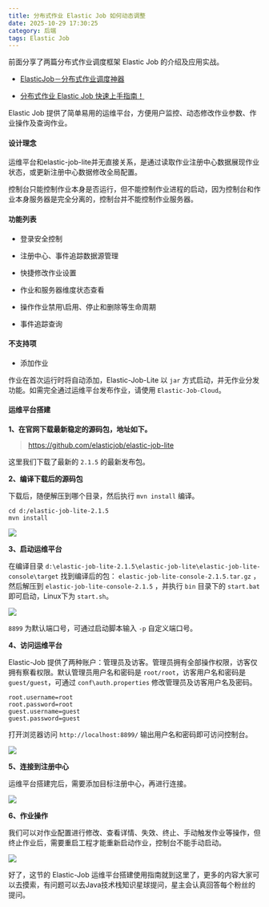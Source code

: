 ```yaml
---
title: 分布式作业 Elastic Job 如何动态调整
date: 2025-10-29 17:30:25
category: 后端
tags: Elastic Job
---
```


前面分享了两篇分布式作业调度框架 Elastic Job 的介绍及应用实战。

- [ElasticJob－分布式作业调度神器](https://mp.weixin.qq.com/s/1W1zI28riaWN9k3HHBL9Kw)

- [分布式作业 Elastic Job 快速上手指南！](https://mp.weixin.qq.com/s/QCssypUN4ayVfVcpjZRg7A)

Elastic Job 提供了简单易用的运维平台，方便用户监控、动态修改作业参数、作业操作及查询作业。

#### 设计理念

运维平台和elastic-job-lite并无直接关系，是通过读取作业注册中心数据展现作业状态，或更新注册中心数据修改全局配置。

控制台只能控制作业本身是否运行，但不能控制作业进程的启动，因为控制台和作业本身服务器是完全分离的，控制台并不能控制作业服务器。

#### 功能列表

- 登录安全控制

- 注册中心、事件追踪数据源管理

- 快捷修改作业设置

- 作业和服务器维度状态查看

- 操作作业禁用\启用、停止和删除等生命周期

- 事件追踪查询

#### 不支持项

- 添加作业 

作业在首次运行时将自动添加，Elastic-Job-Lite 以 `jar` 方式启动，并无作业分发功能。如需完全通过运维平台发布作业，请使用 `Elastic-Job-Cloud`。

#### 运维平台搭建

**1、在官网下载最新稳定的源码包，地址如下。**

> https://github.com/elasticjob/elastic-job-lite

这里我们下载了最新的 `2.1.5` 的最新发布包。

**2、编译下载后的源码包**

下载后，随便解压到哪个目录，然后执行 `mvn install` 编译。

```
cd d:/elastic-job-lite-2.1.5
mvn install
```

![](http://img.javastack.cn/18-3-19/70978286.jpg)

**3、启动运维平台**

在编译目录 `d:\elastic-job-lite-2.1.5\elastic-job-lite\elastic-job-lite-console\target` 找到编译后的包： `elastic-job-lite-console-2.1.5.tar.gz` ，然后解压到 `elastic-job-lite-console-2.1.5` ，并执行 `bin` 目录下的 `start.bat` 即可启动，Linux下为 `start.sh`。

![](http://img.javastack.cn/18-3-19/67592187.jpg)

`8899` 为默认端口号，可通过启动脚本输入 `-p` 自定义端口号。

**4、访问运维平台**

Elastic-Job 提供了两种账户：管理员及访客。管理员拥有全部操作权限，访客仅拥有察看权限。默认管理员用户名和密码是 `root/root`，访客用户名和密码是 `guest/guest`，可通过 `conf\auth.properties` 修改管理员及访客用户名及密码。

```
root.username=root
root.password=root
guest.username=guest
guest.password=guest
```

打开浏览器访问 `http://localhost:8899/` 输出用户名和密码即可访问控制台。

![](http://img.javastack.cn/18-3-19/91428457.jpg)

**5、连接到注册中心**

运维平台搭建完后，需要添加目标注册中心，再进行连接。

![](http://img.javastack.cn/18-3-19/89674953.jpg)

**6、作业操作**

我们可以对作业配置进行修改、查看详情、失效、终止、手动触发作业等操作，但终止作业后，需要重启工程才能重新启动作业，控制台不能手动启动。

![](http://img.javastack.cn/18-3-19/94019933.jpg)

好了，这节的 Elastic-Job 运维平台搭建使用指南就到这里了，更多的内容大家可以去摸索，有问题可以去Java技术栈知识星球提问，星主会认真回答每个粉丝的提问。

